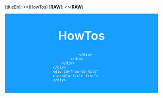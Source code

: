 [titleEn]: <>(HowTos)
[__RAW__]: <>(__RAW__)

<style type='text/css'>

    /* Disable default elements */

    .wiki--header, .category--title, .is--xl, .category--articles {
        display: none;
    }

    .wiki--content {
        margin: 0; padding: 0;
    }

    .wiki-content--category {
        max-width: 100%;
    }

    .how-to-main-content .header-ct {
        background-color: #189eff;
        color: #fff;

        height: 230px;
        padding: 1rem;
    }

    .how-to-main-content .header-ct .headline {
        font-size: 2.5rem;
        text-align: center;
        margin: 2rem 0;
        font-weight: 600;
    }

    .how-to-main-content .ais-search-box {
        width: 100% !important;
    }

    .how-to-main-content .header--search {
        padding: 0;
        margin: 0 auto;
        width: 40%;
        display: block;
    }

    .how-to-main-content .ais-hits:not(.ais-hits__empty) {
        min-width: 320px;
        color: #607182;
        display: grid;
        grid-template-areas: 'col col col';
        grid-gap: 1.25rem;
        margin: 50px auto 50px;
        padding: 1rem;
        max-width: 1100px;
        grid-auto-rows: 250px;
        grid-template-columns: 1fr 1fr 1fr;
    }

    .how-to-main-content .ais-hits__empty {
        padding: 20px;
    }

    .how-to-main-content .ais-hits .ais-hits--item {
        border: 2px solid #dee2e5;
        border-radius: 5px;
        padding: 1.2rem;
        overflow: hidden;
        position: relative;
        min-height: 250px;
    }

    .how-to-main-content .ais-hits .ais-hits--item .title {
        min-height: 50px;
        color: #142432;
        font-size: 1.1875rem;
        margin-bottom: 1rem;
    }

    .how-to-main-content .ais-hits .ais-hits--item .title a {
        color: #142432;
    }

    .how-to-main-content .ais-hits .ais-hits--item .title a:hover {
        color: #75b9e7;
    }

    .how-to-main-content .ais-hits .ais-hits--item .short-desc {
        font-weight: 300;
    }

    @media screen and (max-width: 900px) {
        .how-to-main-content .header--search {
            width: 60%
        }

        .how-to-main-content .ais-hits:not(.ais-hits__empty) {
            margin: 2rem auto 2rem;
            grid-template-areas: 'col col';
            grid-template-columns: 1fr 1fr;
        }
    }

    @media screen and (max-width: 580px) {
        .how-to-main-content .ais-hits:not(.ais-hits__empty) {
            margin: 1rem auto 1rem;
            grid-template-areas: 'col';
            grid-auto-rows: auto;
            grid-template-columns: 1fr;
        }
    }
</style>

<script src="https://cdn.jsdelivr.net/npm/instantsearch.js@2.10.4"></script>

<script>
    document.addEventListener("DOMContentLoaded", function() {
        let hitTemplate = '<div class="article"><div class="title"><a href="/{{{localization}}}{{{seoUrl}}}">{{{navigationTitle}}}</a></div><div class="short-desc">{{{metaDescription}}}</div></div>';

        var search = instantsearch({
            appId: 'NW0OL237LC',
            apiKey: '39f8cc2c26ab96068b16eaa39f95f121',
            indexName: 'WikiEntry',
            routing: true,
            searchParameters: {
                hitsPerPage: 10000,
                distinct: true,
                facets: [
                    'localization',
                    'searchableInAllLanguages',
                    'product',
                    'categories'
                ],
                facetFilters: [
                     [ "localization:en" ],
                     [ "categories:Shopware 6 - Developer > HowTos" ]
                ]
            },
        });

        search.addWidget(
            instantsearch.widgets.hits({
                container: '#how-to-hits',
                templates: {
                    item: hitTemplate,
                    empty: "We didn't find any results for the search <em>\"{{query}}\"</em>"
                }
            })
        );

        search.addWidget(
            instantsearch.widgets.searchBox({
                container: '#how-to-search-box',
                placeholder: 'Search for HowTos or keywords'
            })
        );

        search.start();
    });
</script>

<div class="how-to-main-content">
    <div class="header-ct">
        <div class="headline">
            HowTos
        </div>
        <div class="header--search">
            <div class="algolia-search-box">
                <div id="how-to-search-box">

                </div>
            </div>
        </div>
    </div>
    <div id="how-to-hits" class="article-list">
    </div>
</div>

